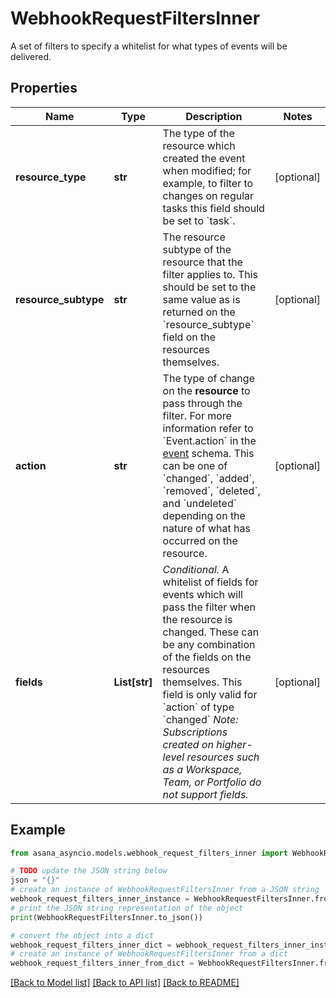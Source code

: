 # WebhookRequestFiltersInner

A set of filters to specify a whitelist for what types of events will be delivered.

## Properties

Name | Type | Description | Notes
------------ | ------------- | ------------- | -------------
**resource_type** | **str** | The type of the resource which created the event when modified; for example, to filter to changes on regular tasks this field should be set to &#x60;task&#x60;. | [optional] 
**resource_subtype** | **str** | The resource subtype of the resource that the filter applies to. This should be set to the same value as is returned on the &#x60;resource_subtype&#x60; field on the resources themselves. | [optional] 
**action** | **str** | The type of change on the **resource** to pass through the filter. For more information refer to &#x60;Event.action&#x60; in the [event](/reference/events) schema. This can be one of &#x60;changed&#x60;, &#x60;added&#x60;, &#x60;removed&#x60;, &#x60;deleted&#x60;, and &#x60;undeleted&#x60; depending on the nature of what has occurred on the resource. | [optional] 
**fields** | **List[str]** | *Conditional.* A whitelist of fields for events which will pass the filter when the resource is changed. These can be any combination of the fields on the resources themselves. This field is only valid for &#x60;action&#x60; of type &#x60;changed&#x60; *Note: Subscriptions created on higher-level resources such as a Workspace, Team, or Portfolio do not support fields.* | [optional] 

## Example

```python
from asana_asyncio.models.webhook_request_filters_inner import WebhookRequestFiltersInner

# TODO update the JSON string below
json = "{}"
# create an instance of WebhookRequestFiltersInner from a JSON string
webhook_request_filters_inner_instance = WebhookRequestFiltersInner.from_json(json)
# print the JSON string representation of the object
print(WebhookRequestFiltersInner.to_json())

# convert the object into a dict
webhook_request_filters_inner_dict = webhook_request_filters_inner_instance.to_dict()
# create an instance of WebhookRequestFiltersInner from a dict
webhook_request_filters_inner_from_dict = WebhookRequestFiltersInner.from_dict(webhook_request_filters_inner_dict)
```
[[Back to Model list]](../README.md#documentation-for-models) [[Back to API list]](../README.md#documentation-for-api-endpoints) [[Back to README]](../README.md)


